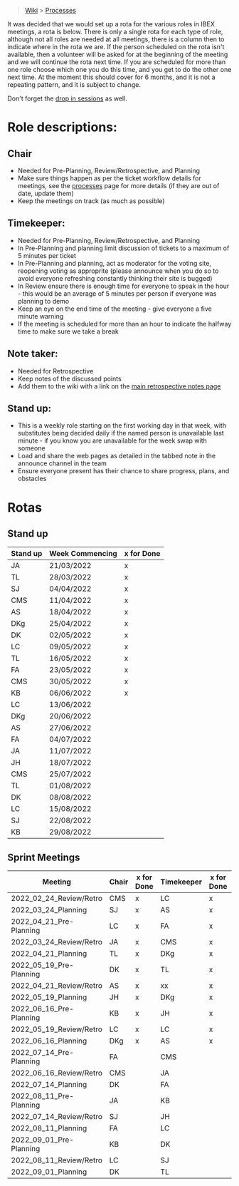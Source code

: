 > [Wiki](Home) > [Processes](Processes)

It was decided that we would set up a rota for the various roles in IBEX meetings, a rota is below. There is only a single rota for each type of role, although not all roles are needed at all meetings, there is a column then to indicate where in the rota we are. If the person scheduled on the rota isn't available, then a volunteer will be asked for at the beginning of the meeting and we will continue the rota next time. If you are scheduled for more than one role choose which one you do this time, and you get to do the other one next time. At the moment this should cover for 6 months, and it is not a repeating pattern, and it is subject to change.

Don't forget the [drop in sessions](https://github.com/ISISComputingGroup/IBEX/wiki/Instrument-Control-Drop-in-Session) as well.

# Role descriptions:
## Chair 
* Needed for Pre-Planning, Review/Retrospective, and Planning
* Make sure things happen as per the ticket workflow details for meetings, see the [processes](Processes) page for more details (if they are out of date, update them)
* Keep the meetings on track (as much as possible)

## Timekeeper:
* Needed for Pre-Planning, Review/Retrospective, and Planning
* In Pre-Planning and planning limit discussion of tickets to a maximum of 5 minutes per ticket
* In Pre-Planning and planning, act as moderator for the voting site, reopening voting as approprite (please announce when you do so to avoid everyone refreshing constantly thinking their site is bugged)
* In Review ensure there is enough time for everyone to speak in the hour - this would be an average of 5 minutes per person if everyone was planning to demo
* Keep an eye on the end time of the meeting - give everyone a five minute warning
* If the meeting is scheduled for more than an hour to indicate the halfway time to make sure we take a break

## Note taker:
* Needed for Retrospective
* Keep notes of the discussed points
* Add them to the wiki with a link on the [main retrospective notes page](Retrospective-Notes)

## Stand up:
* This is a weekly role starting on the first working day in that week, with substitutes being decided daily if the named person is unavailable last minute - if you know you are unavailable for the week swap with someone
* Load and share the web pages as detailed in the tabbed note in the announce channel in the team
* Ensure everyone present has their chance to share progress, plans, and obstacles

# Rotas

## Stand up
| Stand up | Week Commencing | x for Done |
 |--- | --- | --- |
 |JA | 21/03/2022 |x |
 |TL | 28/03/2022 |x |
 |SJ | 04/04/2022 |x |
 |CMS | 11/04/2022 |x |
 |AS | 18/04/2022 |x |
 |DKg | 25/04/2022 |x |
 |DK | 02/05/2022 |x |
 |LC | 09/05/2022 |x |
 |TL | 16/05/2022 |x |
 |FA | 23/05/2022 |x |
 |CMS | 30/05/2022 |x |
 |KB | 06/06/2022 |x |
 |LC | 13/06/2022 | |
 |DKg | 20/06/2022 | |
 |AS | 27/06/2022 | |
 |FA | 04/07/2022 | |
 |JA | 11/07/2022 | |
 |JH | 18/07/2022 | |
 |CMS | 25/07/2022 | |
 |TL | 01/08/2022 | |
 |DK | 08/08/2022 | |
 |LC | 15/08/2022 | |
 |SJ | 22/08/2022 | |
 |KB | 29/08/2022 | |


## Sprint Meetings
| Meeting| Chair | x for Done | Timekeeper | x for Done | Note taker | x for Done |
| ---| --- | --- | ---| --- | --- | --- |
| 2022_02_24_Review/Retro| CMS | x | LC| x | JH| x |
| 2022_03_24_Planning| SJ | x | AS| x | |  |
| 2022_04_21_Pre-Planning| LC | x | FA| x | |  |
| 2022_03_24_Review/Retro| JA | x | CMS| x | SJ| x |
| 2022_04_21_Planning| TL | x | DKg| x | |  |
| 2022_05_19_Pre-Planning| DK | x | TL| x | |  |
| 2022_04_21_Review/Retro| AS | x | xx| x | JA| x |
| 2022_05_19_Planning| JH | x | DKg| x | |  |
| 2022_06_16_Pre-Planning| KB | x | JH| x | |  |
| 2022_05_19_Review/Retro| LC | x | LC| x | DKg| x |
| 2022_06_16_Planning| DKg | x | AS| x | |  |
| 2022_07_14_Pre-Planning| FA |   | CMS|   | |  |
| 2022_06_16_Review/Retro| CMS |   | JA|   | LC|   |
| 2022_07_14_Planning| DK |   | FA|   | |  |
| 2022_08_11_Pre-Planning| JA |   | KB|   | |  |
| 2022_07_14_Review/Retro| SJ |   | JH|   | TL|   |
| 2022_08_11_Planning| FA |   | LC|   | |  |
| 2022_09_01_Pre-Planning| KB |   | DK|   | |  |
| 2022_08_11_Review/Retro| LC |   | SJ|   | JA|   |
| 2022_09_01_Planning| DK |   | TL|   | |  |

